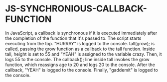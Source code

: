 # JS-SYNCHRONIOUS-CALLBACK-FUNCTION
In JavaScript, a callback is synchronous if it is executed immediately after the completion of the function that it's passed to.
The script starts executing from the top. "HURRAY" is logged to the console.
tall(grow); is called, passing the grow function as a callback to the tall function.
Inside tall, height is set to 55 and "YEAH" is assigned to the variable crazy. Then, it logs 55 to the console.
The callback(); line inside tall invokes the grow function, which reassigns age to 20 and logs 20 to the console.
After the callback, "YEAH" is logged to the console.
Finally, "gaddemit" is logged to the console.

                                         
